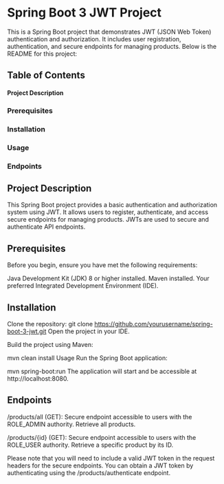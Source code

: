 # Spring Boot 3 JWT Project
This is a Spring Boot project that demonstrates JWT (JSON Web Token) authentication and authorization. It includes user registration, authentication, and secure endpoints for managing products. Below is the README for this project:

## Table of Contents
#### Project Description
### Prerequisites
### Installation
### Usage
### Endpoints

## Project Description
This Spring Boot project provides a basic authentication and authorization system using JWT. It allows users to register, authenticate, and access secure endpoints for managing products. JWTs are used to secure and authenticate API endpoints.

## Prerequisites
Before you begin, ensure you have met the following requirements:

Java Development Kit (JDK) 8 or higher installed.
Maven installed.
Your preferred Integrated Development Environment (IDE).

## Installation
Clone the repository:
git clone https://github.com/yourusername/spring-boot-3-jwt.git
Open the project in your IDE.

Build the project using Maven:

mvn clean install
Usage
Run the Spring Boot application:

mvn spring-boot:run
The application will start and be accessible at http://localhost:8080.

## Endpoints


/products/all (GET): Secure endpoint accessible to users with the ROLE_ADMIN authority. Retrieve all products.

/products/{id} (GET): Secure endpoint accessible to users with the ROLE_USER authority. Retrieve a specific product by its ID.

Please note that you will need to include a valid JWT token in the request headers for the secure endpoints. You can obtain a JWT token by authenticating using the /products/authenticate endpoint.

